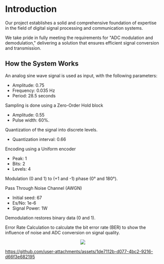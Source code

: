 # Introduction
Our project establishes a solid and comprehensive foundation of expertise in the field of digital signal processing and communication systems. 

We take pride in fully meeting the requirements for "ADC modulation and demodulation," delivering a solution that ensures efficient signal conversion and transmission. 
## How the System Works
An analog sine wave signal is used as input, with the following parameters:
- Amplitude: 0.75
- Frequency: 0.035 Hz
- Period: 28.5 seconds

Sampling is done using a Zero-Order Hold block
- Amplitude: 0.55
- Pulse width: 60%.

Quantization of the signal into discrete levels.
- Quantization interval: 0.66

Encoding using a Uniform encoder
- Peak: 1
- Bits: 2
- Levels: 4

Modulation (0 and 1) to (+1 and -1) phase (0° and 180°).

Pass Through Noise Channel (AWGN)
- Initial seed: 67
- Es/No: 1e-6
- Signal Power: 1W

Demodulation restores binary data (0 and 1).

Error Rate Calculation to calculate the bit error rate (BER) to show the influence of noise and ADC conversion on signal quality.
<div align="center">  
<a href="Final_Report.pdf" target="_blank">
     <img src="https://img.shields.io/badge/Link_Report-808080?style=for-the-badge&logoColor=white" target="_blank" /> 
</div>


https://github.com/user-attachments/assets/1de7112b-d077-4bc2-9216-d66f3e682195

